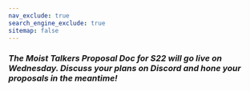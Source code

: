 ```yaml
---
nav_exclude: true
search_engine_exclude: true
sitemap: false
---
```


### ***The Moist Talkers Proposal Doc for S22 will go live on Wednesday.  Discuss your plans on Discord and hone your proposals in the meantime!***
